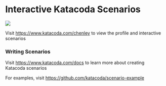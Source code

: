 # Interactive Katacoda Scenarios

[![](http://shields.katacoda.com/katacoda/chenley/count.svg)](https://www.katacoda.com/chenley "Get your profile on Katacoda.com")

Visit https://www.katacoda.com/chenley to view the profile and interactive scenarios

### Writing Scenarios
Visit https://www.katacoda.com/docs to learn more about creating Katacoda scenarios

For examples, visit https://github.com/katacoda/scenario-example
